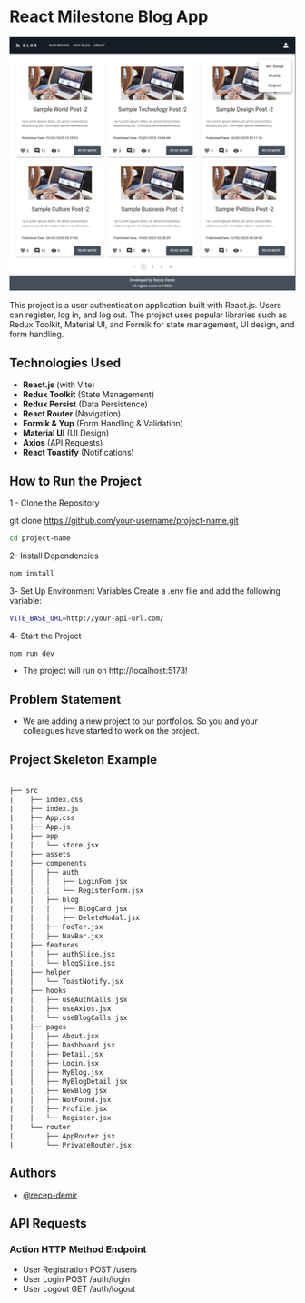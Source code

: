 # React Milestone Blog App

![App Screenshot](./public/image.png)



This project is a user authentication application built with React.js. Users can register, log in, and log out. The project uses popular libraries such as Redux Toolkit, Material UI, and Formik for state management, UI design, and form handling.

## Technologies Used

- **React.js** (with Vite)
- **Redux Toolkit** (State Management)
- **Redux Persist** (Data Persistence)
- **React Router** (Navigation)
- **Formik & Yup** (Form Handling & Validation)
- **Material UI** (UI Design)
- **Axios** (API Requests)
- **React Toastify** (Notifications)

##  How to Run the Project

1 - Clone the Repository


git clone https://github.com/your-username/project-name.git

```bash
cd project-name
```

2- Install Dependencies
```bash
npm install
```

3️- Set Up Environment Variables
Create a .env file and add the following variable:

```bash
VITE_BASE_URL=http://your-api-url.com/
```


4️- Start the Project
```bash
npm run dev
```
-  The project will run on http://localhost:5173!
## Problem Statement

- We are adding a new project to our portfolios. So you and your colleagues have started to work on the project.

## Project Skeleton Example
```

├── src
|    ├── index.css
|    ├── index.js
|    ├── App.css
|    ├── App.js
|    ├── app
|    │   └── store.jsx
|    ├── assets
|    ├── components
|    │   ├── auth
|    │   │   ├── LoginFom.jsx
|    │   │   └── RegisterForm.jsx
|    │   ├── blog
|    │   │   ├── BlogCard.jsx
|    │   │   ├── DeleteModal.jsx
|    │   ├── FooTer.jsx
|    │   ├── NavBar.jsx
|    ├── features
|    │   ├── authSlice.jsx
|    │   └── blogSlice.jsx
|    ├── helper
|    │   └── ToastNotify.jsx
|    ├── hooks
|    │   ├── useAuthCalls.jsx
|    │   ├── useAxios.jsx
|    │   └── useBlogCalls.jsx
|    ├── pages
|    │   ├── About.jsx
|    │   ├── Dashboard.jsx
|    │   ├── Detail.jsx
|    │   ├── Login.jsx
|    │   ├── MyBlog.jsx
|    │   ├── MyBlogDetail.jsx
|    │   ├── NewBlog.jsx
|    │   ├── NotFound.jsx
|    │   ├── Profile.jsx
|    │   └── Register.jsx
|    └── router
|        ├── AppRouter.jsx
|        └── PrivateRouter.jsx

```
## Authors

- [@recep-demir](https://github.com/recep-demir)


## API Requests

### Action	 HTTP Method	Endpoint
- User     Registration	POST	/users
- User     Login	POST	/auth/login
- User     Logout	        GET	/auth/logout


